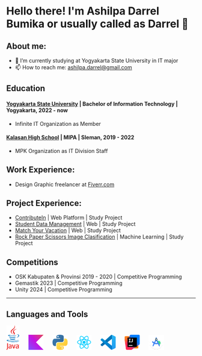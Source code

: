 # Hello there! I'm Ashilpa Darrel Bumika or usually called as Darrel 👋
## About me:
- 🔭 I’m currently studying at Yogyakarta State University in IT major
- 📫 How to reach me: ashilpa.darrel@gmail.com

## Education
#### [Yogyakarta State University](https://www.uny.ac.id/) | Bachelor of Information Technology | Yogyakarta, 2022 - now
- Infinite IT Organization as Member
#### [Kalasan High School](https://www.sman1kalasan.sch.id/) | MIPA | Sleman, 2019 - 2022
- MPK Organization as IT Division Staff

## Work Experience:
- Design Graphic freelancer at [Fiverr.com](https://fiverr.com/ashilpadarrel)

## Project Experience:
- [ContributeIn](https://github.com/DarrelBumika/contributein) | Web Platform | Study Project
- [Student Data Management](https://github.com/DarrelBumika/Pemrograman-Web) | Web | Study Project
- [Match Your Vacation](https://github.com/DarrelBumika/SPK-SAW) | Web | Study Project
- [Rock Paper Scissors Image Clasification](https://github.com/DarrelBumika/Machine-Learning) | Machine Learning | Study Project

## Competitions
- OSK Kabupaten & Provinsi 2019 - 2020 | Competitive Programming
- Gemastik 2023 | Competitive Programming
- Unity 2024 | Competitive Programming

---

## Languages and Tools
  <img alt="Java" width="35px" src="./img/java.png" style="padding-right:20px" />
  <img alt="Kotlin" height="40px" src="./img/kotlin.svg" style="padding-right:20px" />
  <img alt="Python" height="40px" src="./img/python.png" style="padding-right:20px" />
  <img alt="ReactJS" height="40px" src="./img/react.png" style="padding-right:20px" />
  <img alt="Vscode" height="40px" src="./img/vscode.png" style="padding-right:20px" />
  <img alt="IntelliJ" height="40px" src="./img/IntelliJ.svg" style="padding-right:20px" />
  <img alt="AndroidStudio" height="40px" src="./img/androidstudio.png" style="padding-right:20px" />

<!--
**DarrelBumika/DarrelBumika** is a ✨ _special_ ✨ repository because its `README.md` (this file) appears on your GitHub profile.

Here are some ideas to get you started:

- 🔭 I’m currently working on ...
- 🌱 I’m currently learning ...
- 👯 I’m looking to collaborate on ...
- 🤔 I’m looking for help with ...
- 💬 Ask me about ...
- 📫 How to reach me: ...
- 😄 Pronouns: ...
- ⚡ Fun fact: ...
-->
